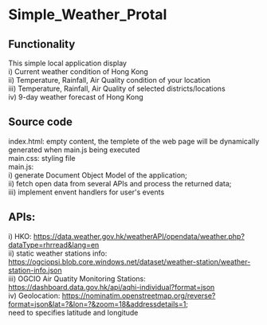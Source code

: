 # Simple_Weather_Protal


## Functionality
This simple local application display  
i) Current weather condition of Hong Kong  
ii) Temperature, Rainfall, Air Quality condition of your location  
iii) Temperature, Rainfall, Air Quality of selected districts/locations  
iv) 9-day weather forecast of Hong Kong  


## Source code
index.html: empty content, the templete of the web page will be dynamically generated when main.js being executed  
main.css: styling file  
main.js:   
  i) generate Document Object Model of the application;   
  ii) fetch open data from several APIs and process the returned data;  
  iii) implement envent handlers for user's events  

  
## APIs: 
i) HKO: https://data.weather.gov.hk/weatherAPI/opendata/weather.php?dataType=rhrread&lang=en  
ii) static weather stations info: https://ogciopsi.blob.core.windows.net/dataset/weather-station/weather-station-info.json  
iii) OGCIO Air Quatity Monitoring Stations: https://dashboard.data.gov.hk/api/aqhi-individual?format=json  
iv) Geolocation:  https://nominatim.openstreetmap.org/reverse?format=json&lat=?&lon=?&zoom=18&addressdetails=1;  
need to specifies latitude and longitude
